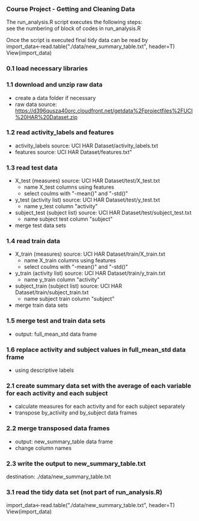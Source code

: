 ### Course Project - Getting and Cleaning Data  

The run_analysis.R script executes the following steps:  
see the numbering of block of codes in run_analysis.R

Once the script is executed final tidy data can be read by  
import_data<-read.table("./data/new_summary_table.txt", header=T)  
View(import_data)

### 0.1 load necessary libraries

### 1.1 download and unzip raw data
* create a data folder if necessary
* raw data source: https://d396qusza40orc.cloudfront.net/getdata%2Fprojectfiles%2FUCI%20HAR%20Dataset.zip

### 1.2 read activity_labels and features
* activity_labels source: UCI HAR Dataset/activity_labels.txt
* features source: UCI HAR Dataset/features.txt"

### 1.3 read test data
* X_test (measures) source: UCI HAR Dataset/test/X_test.txt
  * name X_test columns using features
  * select coulms with "-mean()" and "-std()"
* y_test (activity list) source: UCI HAR Dataset/test/y_test.txt
  * name y_test column "activity"
* subject_test (subject list) source: UCI HAR Dataset/test/subject_test.txt
  * name subject test column "subject" 
* merge test data sets

### 1.4 read train data
* X_train (measures) source: UCI HAR Dataset/train/X_train.txt
  * name X_train columns using features
  * select coulms with "-mean()" and "-std()"
* y_train (activity list) source: UCI HAR Dataset/train/y_train.txt
  * name y_train column "activity"
* subject_train (subject list) source: UCI HAR Dataset/train/subject_train.txt
  * name subject train column "subject" 
* merge train data sets

### 1.5 merge test and train data sets
* output: full_mean_std data frame

### 1.6 replace activity and subject values in full_mean_std data frame
* using descriptive labels

### 2.1 create summary data set with the average of each variable for each activity and each subject
* calculate measures for each activity and for each subject separately
* transpose by_activity and by_subject data frames

### 2.2 merge transposed data frames
* output: new_summary_table data frame
* change column names

### 2.3 write the output to new_summary_table.txt
destination: ./data/new_summary_table.txt

### 3.1 read the tidy data set (not part of run_analysis.R)
import_data<-read.table("./data/new_summary_table.txt", header=T)
View(import_data)